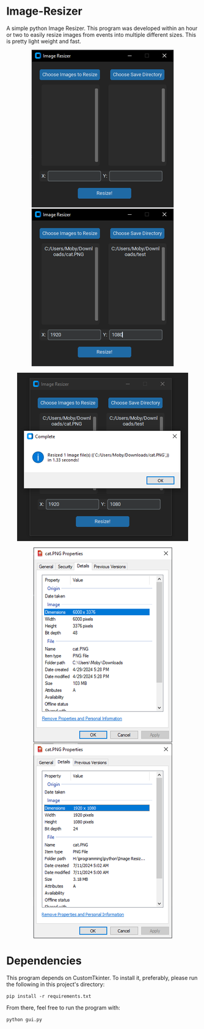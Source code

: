 # Image-Resizer
A simple python Image Resizer. This program was developed within an hour or two to easily resize images from events
into multiple different sizes. This is pretty light weight and fast.

<p align="center">
  <img src="https://github.com/MobyAshouri/Image-Resizer/blob/main/Images/screen.PNG" />
  <img src="https://github.com/MobyAshouri/Image-Resizer/blob/main/Images/screen_after_selecting.PNG" />
</p>


<p align="center">
  <img src="https://github.com/MobyAshouri/Image-Resizer/blob/main/Images/screen_after_resizing.PNG" />
</p>

<p align="center">
  <img src="https://github.com/MobyAshouri/Image-Resizer/blob/main/Images/before_resize/dimenions_before.PNG" />
  <img src="https://github.com/MobyAshouri/Image-Resizer/blob/main/Images/after_resize/dimenions_after.PNG" />
</p>


# Dependencies
This program depends on CustomTkinter. To install it, preferably, please run the following in this project's directory:
```
pip install -r requirements.txt
```

From there, feel free to run the program with:
```
python gui.py
```
